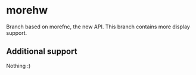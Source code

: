 













# morehw
Branch based on morefnc, the new API.
This branch contains more display support.
## Additional support
Nothing :)

